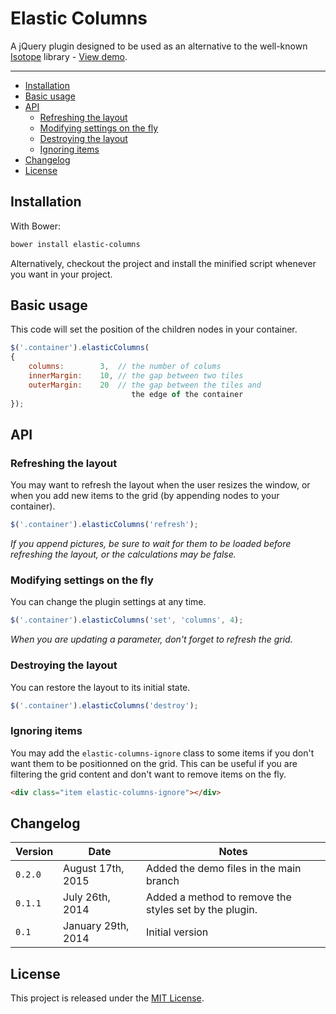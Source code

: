 # Elastic Columns

A jQuery plugin designed to be used as an alternative to the well-known [Isotope](isotope.metafizzy.co) library - [View demo](http://johansatge.github.io/elastic-columns/).

---

* [Installation](#installation)
* [Basic usage](#basic-usage)
* [API](#api)
  * [Refreshing the layout](#refreshing-the-layout)
  * [Modifying settings on the fly](#modifying-settings-on-the-fly)
  * [Destroying the layout](#destroying-the-layout)
  * [Ignoring items](#ignoring-items)
* [Changelog](#changelog)
* [License](#license)

## Installation

With Bower:

```bash
bower install elastic-columns
```

Alternatively, checkout the project and install the minified script whenever you want in your project.

## Basic usage

This code will set the position of the children nodes in your container.

```javascript
$('.container').elasticColumns(
{
    columns:        3,  // the number of colums
    innerMargin:    10, // the gap between two tiles
    outerMargin:    20  // the gap between the tiles and
                           the edge of the container
});
```

## API

### Refreshing the layout

You may want to refresh the layout when the user resizes the window, or when you add new items to the grid (by appending nodes to your container).

```javascript
$('.container').elasticColumns('refresh');
```

*If you append pictures, be sure to wait for them to be loaded before refreshing the layout, or the calculations may be false.*

### Modifying settings on the fly

You can change the plugin settings at any time.

```javascript
$('.container').elasticColumns('set', 'columns', 4);
```

*When you are updating a parameter, don't forget to refresh the grid.*

### Destroying the layout

You can restore the layout to its initial state.

```javascript
$('.container').elasticColumns('destroy');
```

### Ignoring items

You may add the `elastic-columns-ignore` class to some items if you don't want them to be positionned on the grid.
This can be useful if you are filtering the grid content and don't want to remove items on the fly.

```html
<div class="item elastic-columns-ignore"></div>
```

## Changelog

| Version | Date | Notes |
| --- | --- | --- |
| `0.2.0` | August 17th, 2015 | Added the demo files in the main branch |
| `0.1.1` | July 26th, 2014 | Added a method to remove the styles set by the plugin. |
| `0.1` | January 29th, 2014 | Initial version |

## License

This project is released under the [MIT License](LICENSE).
